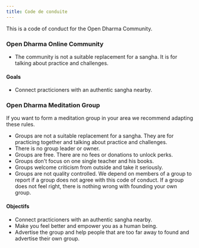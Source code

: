 ```yaml
---
title: Code de conduite
---
```


This is a code of conduct for the Open Dharma Community.

### Open Dharma Online Community

- The community is not a suitable replacement for a sangha. It is for talking about practice and challenges.

#### Goals

- Connect practicioners with an authentic sangha nearby.

### Open Dharma Meditation Group

If you want to form a meditation group in your area we recommend adapting these rules.

- Groups are not a suitable replacement for a sangha. They are for practicing together and talking about practice and challenges.
- There is no group leader or owner.
- Groups are free. There are no fees or donations to unlock perks.
- Groups don't focus on one single teacher and his books.
- Groups welcome criticism from outside and take it seriously.
- Groups are not quality controlled. We depend on members of a group to report if a group does not agree with this code of conduct. If a group does not feel right, there is nothing wrong with founding your own group.

#### Objectifs

- Connect practicioners with an authentic sangha nearby.
- Make you feel better and empower you as a human being.
- Advertise the group and help people that are too far away to found and advertise their own group.
